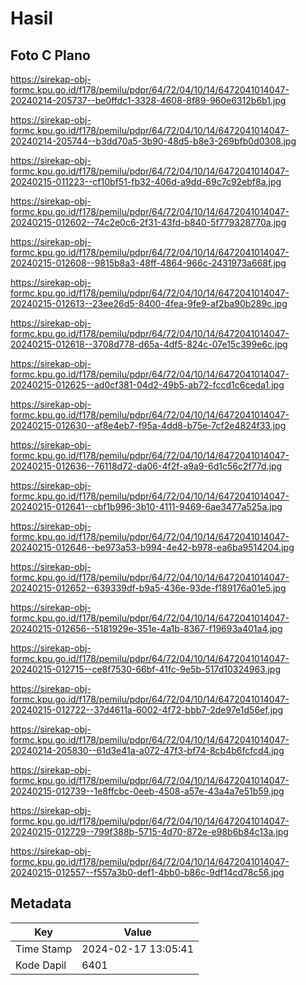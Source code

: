 # Hasil

## Foto C Plano

https://sirekap-obj-formc.kpu.go.id/f178/pemilu/pdpr/64/72/04/10/14/6472041014047-20240214-205737--be0ffdc1-3328-4608-8f89-960e6312b6b1.jpg

https://sirekap-obj-formc.kpu.go.id/f178/pemilu/pdpr/64/72/04/10/14/6472041014047-20240214-205744--b3dd70a5-3b90-48d5-b8e3-269bfb0d0308.jpg

https://sirekap-obj-formc.kpu.go.id/f178/pemilu/pdpr/64/72/04/10/14/6472041014047-20240215-011223--cf10bf51-fb32-406d-a9dd-69c7c92ebf8a.jpg

https://sirekap-obj-formc.kpu.go.id/f178/pemilu/pdpr/64/72/04/10/14/6472041014047-20240215-012602--74c2e0c6-2f31-43fd-b840-5f779328770a.jpg

https://sirekap-obj-formc.kpu.go.id/f178/pemilu/pdpr/64/72/04/10/14/6472041014047-20240215-012608--9815b8a3-48ff-4864-966c-2431973a668f.jpg

https://sirekap-obj-formc.kpu.go.id/f178/pemilu/pdpr/64/72/04/10/14/6472041014047-20240215-012613--23ee26d5-8400-4fea-9fe9-af2ba90b289c.jpg

https://sirekap-obj-formc.kpu.go.id/f178/pemilu/pdpr/64/72/04/10/14/6472041014047-20240215-012618--3708d778-d65a-4df5-824c-07e15c399e6c.jpg

https://sirekap-obj-formc.kpu.go.id/f178/pemilu/pdpr/64/72/04/10/14/6472041014047-20240215-012625--ad0cf381-04d2-49b5-ab72-fccd1c6ceda1.jpg

https://sirekap-obj-formc.kpu.go.id/f178/pemilu/pdpr/64/72/04/10/14/6472041014047-20240215-012630--af8e4eb7-f95a-4dd8-b75e-7cf2e4824f33.jpg

https://sirekap-obj-formc.kpu.go.id/f178/pemilu/pdpr/64/72/04/10/14/6472041014047-20240215-012636--76118d72-da06-4f2f-a9a9-6d1c56c2f77d.jpg

https://sirekap-obj-formc.kpu.go.id/f178/pemilu/pdpr/64/72/04/10/14/6472041014047-20240215-012641--cbf1b996-3b10-4111-9469-6ae3477a525a.jpg

https://sirekap-obj-formc.kpu.go.id/f178/pemilu/pdpr/64/72/04/10/14/6472041014047-20240215-012646--be973a53-b994-4e42-b978-ea6ba9514204.jpg

https://sirekap-obj-formc.kpu.go.id/f178/pemilu/pdpr/64/72/04/10/14/6472041014047-20240215-012652--639339df-b9a5-436e-93de-f189176a01e5.jpg

https://sirekap-obj-formc.kpu.go.id/f178/pemilu/pdpr/64/72/04/10/14/6472041014047-20240215-012656--5181929e-351e-4a1b-8367-f19693a401a4.jpg

https://sirekap-obj-formc.kpu.go.id/f178/pemilu/pdpr/64/72/04/10/14/6472041014047-20240215-012715--ce8f7530-66bf-41fc-9e5b-517d10324963.jpg

https://sirekap-obj-formc.kpu.go.id/f178/pemilu/pdpr/64/72/04/10/14/6472041014047-20240215-012722--37d4611a-6002-4f72-bbb7-2de97e1d56ef.jpg

https://sirekap-obj-formc.kpu.go.id/f178/pemilu/pdpr/64/72/04/10/14/6472041014047-20240214-205830--61d3e41a-a072-47f3-bf74-8cb4b6fcfcd4.jpg

https://sirekap-obj-formc.kpu.go.id/f178/pemilu/pdpr/64/72/04/10/14/6472041014047-20240215-012739--1e8ffcbc-0eeb-4508-a57e-43a4a7e51b59.jpg

https://sirekap-obj-formc.kpu.go.id/f178/pemilu/pdpr/64/72/04/10/14/6472041014047-20240215-012729--799f388b-5715-4d70-872e-e98b6b84c13a.jpg

https://sirekap-obj-formc.kpu.go.id/f178/pemilu/pdpr/64/72/04/10/14/6472041014047-20240215-012557--f557a3b0-def1-4bb0-b86c-9df14cd78c56.jpg


## Metadata

| Key        | Value               |
| ---------- | ------------------- |
| Time Stamp | 2024-02-17 13:05:41 |
| Kode Dapil | 6401                |



